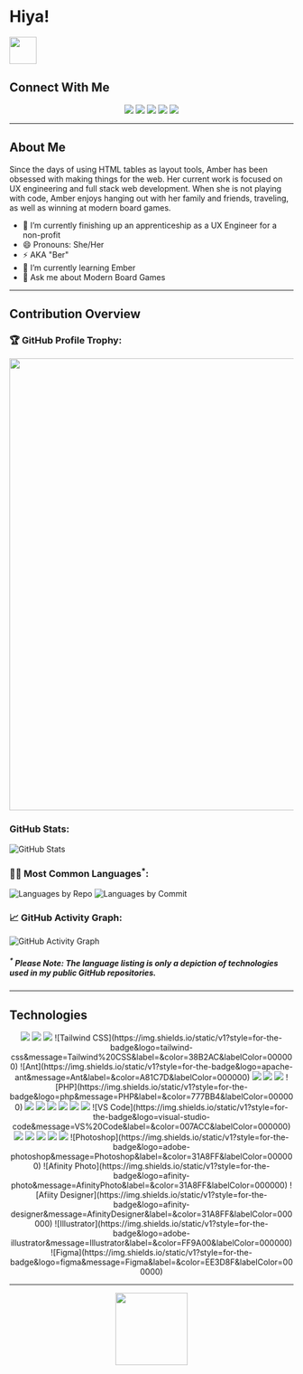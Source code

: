 # Hiya!

<a href="#"><img src="https://media.giphy.com/media/CXzRJA18RJAtmpPNBC/giphy.gif" width="48"></a>

## Connect With Me

<p align="center">
  <a href="mailto:chunn.amber@gmail.com" target="_blank"><img src="https://img.shields.io/badge/-Email-0D1117?style=for-the-badge&logo=gmail&logoColor=F0DB4F"></a>
  <a href="https://www.linkedin.com/in/amberchunn" target="_blank"><img src="https://img.shields.io/badge/-LinkedIn-0D1117?style=for-the-badge&logo=linkedin&logoColor=F0DB4F"></a>
  <a href="https://twitter.com/_AmberChunn" target="_blank"><img src="https://img.shields.io/badge/-Twitter-0D1117?style=for-the-badge&logo=instagram&logoColor=F0DB4F"></a>
    <a href="https://amberchunn.dev" target="_blank"><img src="https://img.shields.io/badge/-Web-0D1117?style=for-the-badge&logo=gmail&logoColor=F0DB4F"></a>
  <a href="https://www.amazon.com/hz/wishlist/ls/22HEX4PTMC6AW?ref_=wl_share" target="_blank"><img src="https://img.shields.io/badge/Amazon-0D1117?style=for-the-badge&logo=youtube&logoColor=F0DB4F"></a>
</p>

<hr/>

## About Me

<p>Since the days of using HTML tables as layout tools, Amber has been obsessed with making things for the web. Her current work is focused on UX engineering and full stack web development. When she is not playing with code, Amber enjoys hanging out with her family and friends, traveling, as well as winning at modern board games.</p>

- 🔭 I’m currently finishing up an apprenticeship as a UX Engineer for a non-profit
- 😄 Pronouns: She/Her
- ⚡ AKA "Ber"
- 🌱 I’m currently learning Ember
- 💬 Ask me about Modern Board Games

<hr/>

<!-- GitHub Contributions Section -->
<!-- Bassed on: https://github.com/amberchunn/github-readme-stats -->

## Contribution Overview

<!-- Profile Trophy -->

### 🏆 GitHub Profile Trophy:

<a href="https://github.com/ryo-ma/github-profile-trophy">
  <img width=800 src="https://github-profile-trophy.vercel.app/?username=amberchunn&column=8&theme=darkhub&no-frame=true&no-bg=true"/>
</a>

<!--   Stats -->

### GitHub Stats:

![GitHub Stats](https://github-readme-stats.vercel.app/api?username=amberchunn&theme=nord&show_icons=true&count_private=true)

<!--   Most Common Languages Used -->

### 👨‍💻 Most Common Languages<sup>\*</sup>:

![Languages by Repo](https://github-profile-summary-cards.vercel.app/api/cards/repos-per-language?username=amberchunn&theme=nord_dark)
![Languages by Commit](https://github-profile-summary-cards.vercel.app/api/cards/most-commit-language?username=amberchunn&theme=nord_dark)

<!--   GitHub Graph -->

### 📈 GitHub Activity Graph:

![GitHub Activity Graph](https://activity-graph.herokuapp.com/graph?username=amberchunn&theme=github)

##### <sup>\*</sup> <strong>Please Note:</strong> The language listing is only a depiction of technologies used in my public GitHub repositories.

<hr/>

## Technologies

<p align="center">
  <a href="#"><img src="https://img.shields.io/badge/-JavaScript-0D1117?style=flat-square&logo=javascript&logoColor=F0DB4F"></a>
  <a href="#"><img src="https://img.shields.io/badge/-HTML5-0D1117?style=flat-square&logo=html5&logoColor=F0DB4F"></a>
  <a href="#"><img src="https://img.shields.io/badge/-CSS3-0D1117?style=flat-square&logo=css3&logoColor=F0DB4F"></a>
![Tailwind CSS](https://img.shields.io/static/v1?style=for-the-badge&logo=tailwind-css&message=Tailwind%20CSS&label=&color=38B2AC&labelColor=000000)
![Ant](https://img.shields.io/static/v1?style=for-the-badge&logo=apache-ant&message=Ant&label=&color=A81C7D&labelColor=000000)
  <a href="#"><img src="https://img.shields.io/badge/-React-0D1117?style=flat-square&logo=react&logoColor=F0DB4F"></a>
  <a href="#"><img src="https://img.shields.io/badge/-Nodejs-0D1117?style=flat-square&logo=Node.js&logoColor=F0DB4F"></a>
  <a href="#"><img src="https://img.shields.io/badge/-Python-0D1117?style=flat-square&logo=Python&logoColor=F0DB4F"></a>
![PHP](https://img.shields.io/static/v1?style=for-the-badge&logo=php&message=PHP&label=&color=777BB4&labelColor=000000)
  <a href="#"><img src="https://img.shields.io/badge/Bash%20-%230D1117.svg?style=flat-square&logo=gnu-bash&logoColor=F0DB4F"></a>
  <a href="#"><img src="https://img.shields.io/badge/-Git-0D1117?style=flat-square&logo=git&logoColor=F0DB4F"></a>
  <a href="#"><img src="https://img.shields.io/badge/Markdown-%230D1117.svg?style=flat-square&logo=markdown&logoColor=F0DB4F"></a>
  <a href="#"><img src="https://img.shields.io/badge/-PostgreSQL-0D1117?style=flat-square&logo=postgresql&logoColor=F0DB4F"></a>
  <a href="#"><img src="https://img.shields.io/badge/-MySQL-0D1117?style=flat-square&logo=mysql&logoColor=F0DB4F"></a>
  <a href="#"><img src="https://img.shields.io/badge/SQL%20-%230D1117.svg?style=flat-square&logo=amazon-dynamodb&logoColor=F0DB4F"></a>
![VS Code](https://img.shields.io/static/v1?style=for-the-badge&logo=visual-studio-code&message=VS%20Code&label=&color=007ACC&labelColor=000000)
  <a href="#"><img src="https://img.shields.io/badge/-Docker-0D1117?style=flat-square&logo=docker&logoColor=F0DB4F"></a>
  <a href="#"><img src="https://img.shields.io/badge/-Netlify-0D1117?style=flat-square&logo=netlify&logoColor=F0DB4F"></a>
  <a href="#"><img src="https://img.shields.io/badge/-Heroku-0D1117?style=flat-square&logo=heroku&logoColor=F0DB4F"></a>
  <a href="#"><img src="https://img.shields.io/badge/-GitHub-0D1117?style=flat-square&logo=github&logoColor=F0DB4F"></a>
  <a href="#"><img src="https://img.shields.io/badge/-Raspberry%20Pi-0D1117?style=flat-square&logo=Raspberry-Pi&logoColor=F0DB4F"></a>
  ![Photoshop](https://img.shields.io/static/v1?style=for-the-badge&logo=adobe-photoshop&message=Photoshop&label=&color=31A8FF&labelColor=000000)
![Afinity Photo](https://img.shields.io/static/v1?style=for-the-badge&logo=afinity-photo&message=AfinityPhoto&label=&color=31A8FF&labelColor=000000)
![Afiity Designer](https://img.shields.io/static/v1?style=for-the-badge&logo=afinity-designer&message=AfinityDesigner&label=&color=31A8FF&labelColor=000000)
![Illustrator](https://img.shields.io/static/v1?style=for-the-badge&logo=adobe-illustrator&message=Illustrator&label=&color=FF9A00&labelColor=000000)
![Figma](https://img.shields.io/static/v1?style=for-the-badge&logo=figma&message=Figma&label=&color=EE3D8F&labelColor=000000)
</p>

<hr/>

<p align="center">
  <a href="#"><img src="https://media.giphy.com/media/vmGjjH1XOjViEfbBfZ/giphy.gif" width="128"></a>
</p>
